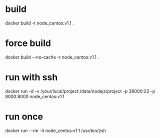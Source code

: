 # build
docker build -t node_centos:v1.1 .

# force build
docker build --no-cache -t node_centos:v1.1 .

# run with ssh
docker run -d -v /your/local/project:/data/nodejs/project -p 36000:22 -p 8000:8000 node_centos:v1.1

# run once
docker run --rm -it node_centos:v1.1 /usr/bin/zsh